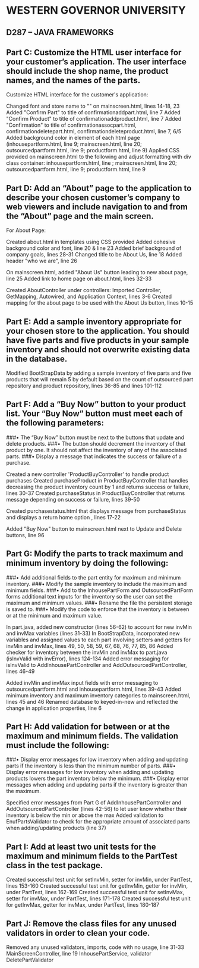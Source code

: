 # WESTERN GOVERNOR UNIVERSITY 
## D287 – JAVA FRAMEWORKS

## Part C: Customize the HTML user interface for your customer’s application. The user interface should include the shop name, the product names, and the names of the parts.

Customize HTML interface for the customer's application:

Changed font and store name to "<Keyed In>" on mainscreen.html, lines 14-18, 23
Added "Confirm Part" to title of confirmationaddpart.html, line 7
Added "Confirm Product" to title of confirmationaddproduct.html, line 7
Added "Confirmation" to title of confirmationassocpart.html, confirmationdeletepart.html, confirmationdeleteproduct.html, line 7, 6/5
Added background color in <body> element of each html page (inhousepartform.html, line 9; mainscreen.html, line 20; outsourcedpartform.html, line 9; productform.html, line 9)
Applied CSS provided on mainscreen.html to the following and adjust formatting with div class container: inhousepartform.html, line ; mainscreen.html, line 20; outsourcedpartform.html, line 9; productform.html, line 9

## Part D: Add an “About” page to the application to describe your chosen customer’s company to web viewers and include navigation to and from the “About” page and the main screen.


For About Page:

Created about.html in templates using CSS provided
Added cohesive background color and font, line 20 & line 23
Added brief background of company goals, lines 28-31
Changed title to be About Us, line 18
Added header "who we are", line 26

On mainscreen.html, added "About Us" button leading to new about page, line 25
Added link to home page on about.html, lines 32-33

Created AboutController under controllers:
Imported Controller, GetMapping, Autowired, and Application Context, lines 3-6
Created mapping for the about page to be used with the About Us button, lines 10-15

## Part E: Add a sample inventory appropriate for your chosen store to the application. You should have five parts and five products in your sample inventory and should not overwrite existing data in the database.

Modified BootStrapData by adding a sample inventory of five parts and five products that will remain 5 by default based on the count of outsourced
part repository and product repository, lines 36-85 and lines 101-112

## Part F: Add a “Buy Now” button to your product list. Your “Buy Now” button must meet each of the following parameters:
###•  The “Buy Now” button must be next to the buttons that update and delete products.
###•  The button should decrement the inventory of that product by one. It should not affect the inventory of any of the associated parts.
###•  Display a message that indicates the success or failure of a purchase.

Created a new controller 'ProductBuyController' to handle product purchases
Created purchaseProduct in ProductBuyController that handles decreasing the product inventory count by 1 and returns success or failure, lines 30-37
Created purchaseStatus in ProductBuyController that returns message depending on success or failure, lines 39-50

Created purchasestatus.html that displays message from purchaseStatus and
displays a return home option , lines 17-22

Added "Buy Now" button to mainscreen.html next to Update and Delete buttons, line 96

## Part G: Modify the parts to track maximum and minimum inventory by doing the following:
###•  Add additional fields to the part entity for maximum and minimum inventory.
###•  Modify the sample inventory to include the maximum and minimum fields.
###•  Add to the InhousePartForm and OutsourcedPartForm forms additional text inputs for the inventory so the user can set the maximum and minimum values.
###•  Rename the file the persistent storage is saved to.
###•  Modify the code to enforce that the inventory is between or at the minimum and maximum value.

In part.java, added new constructor (lines 56-62) to account for new invMin and invMax variables (lines 31-33)
In BootStrapData, incorporated new variables and assigned values to each part involving setters and getters for invMin and invMax, lines 49, 50, 58, 59, 67, 68, 76, 77, 85, 86
Added checker for inventory between the invMin and invMax to part.java (isInvValid with invError), lines 124-134
Added error messaging for isInvValid to AddInhousePartController and AddOutsourcedPartController, lines 46-49

Added invMin and invMax input fields with error messaging to outsourcedpartform.html and inhousepartform.html, lines 39-43
Added minimum inventory and maximum inventory categories to mainscreen.html, lines 45 and 46
Renamed database to keyed-in-new and reflected the change in application properties, line 6

## Part H: Add validation for between or at the maximum and minimum fields. The validation must include the following:
###•  Display error messages for low inventory when adding and updating parts if the inventory is less than the minimum number of parts.
###•  Display error messages for low inventory when adding and updating products lowers the part inventory below the minimum.
###•  Display error messages when adding and updating parts if the inventory is greater than the maximum.

Specified error messages from Part G of AddInhousePartController and AddOutsourcedPartController (lines 42-56) to let user know whether their inventory is below the min or above the max
Added validation to EnufPartsValidator to check for the appropriate amount of associated parts when adding/updating products (line 37)

## Part I: Add at least two unit tests for the maximum and minimum fields to the PartTest class in the test package.

Created successful test unit for setInvMin, setter for invMin, under PartTest, lines 153-160
Created successful test unit for getInvMin, getter for invMin, under PartTest, lines 162-169
Created successful test unit for setInvMax, setter for invMax, under PartTest, lines 171-178
Created successful test unit for getInvMax, getter for invMax, under PartTest, lines 180-187

## Part J: Remove the class files for any unused validators in order to clean your code.

Removed any unused validators, imports, code with no usage, line 31-33 MainScreenController, line 19 InhousePartService, validator DeletePartValidator



